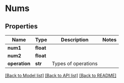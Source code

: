# Nums

## Properties
Name | Type | Description | Notes
------------ | ------------- | ------------- | -------------
**num1** | **float** |  | 
**num2** | **float** |  | 
**operation** | **str** | Types of operations | 

[[Back to Model list]](../README.md#documentation-for-models) [[Back to API list]](../README.md#documentation-for-api-endpoints) [[Back to README]](../README.md)

